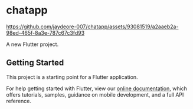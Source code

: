 # chatapp

https://github.com/jaydeore-007/chatapp/assets/93081519/a2aaeb2a-98ed-465f-8a3e-787c67c3fd93

A new Flutter project.

## Getting Started

This project is a starting point for a Flutter application.

For help getting started with Flutter, view our
[online documentation](https://flutter.dev/docs), which offers tutorials,
samples, guidance on mobile development, and a full API reference.
